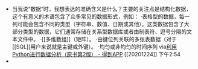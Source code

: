 - 当我说“数据”时，我想表达的准确含义是什么？主要的关注点是结构化数据，这个有意义的术语包含了众多常见的数据形式，例如：
  ·表格型的数据，每一列可能会包含不同的类型（字符串、数值、日期或其他）。这类数据包含了大部分类型的数据，它们通常存储在关系型数据库或者由制表符、逗号分隔的文本文件中。
  ·[[多维数组]]（矩阵）。
  ·由键位列关联的多张表数据（对于[[SQL]]用户来说就是主键或外键）。
  ·均匀或非均匀的时间序列
  via[利用Python进行数据分析（原书第2版） - 得到APP](https://www.dedao.cn/reader?id=pqvNQ1KRJa7EmgG8MPKrzykNVbDpBWZEVq0QA1xO54nlvZq296YodejLXVJE5eAd)
  [[20201224]] 下午2:54
- 
